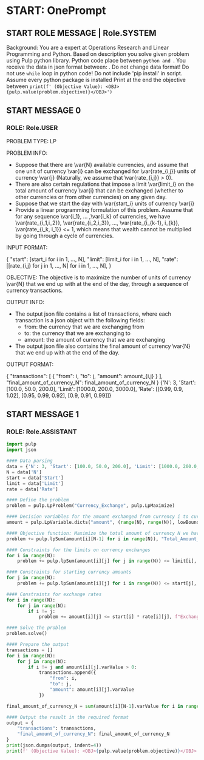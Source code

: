 # START: OnePrompt 
## START ROLE MESSAGE | Role.SYSTEM 
Background: You are a expert at Operations Research and Linear Programming and Python. Based on description you solve given problem using Pulp python library. Python code place between ```python and ```. You receive the data in json format between: <DATA></DATA>. Do not change data format! Do not use `while` loop in python code! Do not include 'pip install' in script. Assume every python package is installed Print at the end the objective between <OBJ></OBJ> `print(f' (Objective Value): <OBJ>{pulp.value(problem.objective)}</OBJ>')`  
## START MESSAGE 0 
### ROLE: Role.USER
<DESCRIPTION>
PROBLEM TYPE: LP

PROBLEM INFO: 

- Suppose that there are \var{N} available currencies, and assume that one unit of currency \var{i} can be exchanged for \var{rate_{i,j}} units of currency \var{j} (Naturally, we assume that \var{rate_{i,j}} > 0).
- There are also certain regulations that impose a limit \var{limit_i} on the total amount of currency \var{i} that can be exchanged (whether to other currencies or from other currencies) on any given day.
- Suppose that we start the day with \var{start_i} units of currency \var{i}
- Provide a linear programming formulation of this problem. Assume that for any sequence \var{i_1}, … ,\var{i_k} of currencies, we have \var{rate_{i_1,i_2}}, \var{rate_{i_2,i_3}}, ..., \var{rate_{i_{k-1}, i_{k}}, \var{rate_{i_k, i_1}} <= 1, which means that wealth cannot be multiplied by going through a cycle of currencies.

INPUT FORMAT: 

{
    "start": [start_i for i in 1, ..., N],
    "limit": [limit_i for i in 1, ..., N],
    "rate": [[rate_{i,j} for j in 1, ..., N] for i in 1, ..., N],
}

OBJECTIVE: The objective is to maximize the number of units of currency \var{N} that we end up with at the end of the day, through a sequence of currency transactions.

OUTPUT INFO: 

- The output json file contains a list of transactions, where each transaction is a json object with the following fields:
    - from: the currency that we are exchanging from
    - to: the currency that we are exchanging to
    - amount: the amount of currency that we are exchanging
- The output json file also contains the final amount of currency \var{N} that we end up with at the end of the day.

OUTPUT FORMAT: 

{
    "transactions": [
        {
            "from": i,
            "to": j,
            "amount": amount_{i,j}
        }
    ],
    "final_amount_of_currency_N": final_amount_of_currency_N
}
</DESCRIPTION>
<DATA>
{'N': 3, 'Start': [100.0, 50.0, 200.0], 'Limit': [1000.0, 200.0, 3000.0], 'Rate': [[0.99, 0.9, 1.02], [0.95, 0.99, 0.92], [0.9, 0.91, 0.99]]}</DATA>


## START MESSAGE 1 
### ROLE: Role.ASSISTANT
```python
import pulp
import json

#### Data parsing
data = {'N': 3, 'Start': [100.0, 50.0, 200.0], 'Limit': [1000.0, 200.0, 3000.0], 'Rate': [[0.99, 0.9, 1.02], [0.95, 0.99, 0.92], [0.9, 0.91, 0.99]]}
N = data['N']
start = data['Start']
limit = data['Limit']
rate = data['Rate']

#### Define the problem
problem = pulp.LpProblem("Currency_Exchange", pulp.LpMaximize)

#### Decision variables for the amount exchanged from currency i to currency j
amount = pulp.LpVariable.dicts("amount", (range(N), range(N)), lowBound=0)

#### Objective function: Maximize the total amount of currency N we have at the end of the day
problem += pulp.lpSum(amount[i][N-1] for i in range(N)), "Total_Amount_of_Currency_N"

#### Constraints for the limits on currency exchanges
for i in range(N):
    problem += pulp.lpSum(amount[i][j] for j in range(N)) <= limit[i], f"Limit_Constraint_{i}"

#### Constraints for starting currency amounts
for j in range(N):
    problem += pulp.lpSum(amount[i][j] for i in range(N)) <= start[j], f"Start_Amount_Constraint_{j}"

#### Constraints for exchange rates
for i in range(N):
    for j in range(N):
        if i != j:
            problem += amount[i][j] <= start[i] * rate[i][j], f"Exchange_Rate_Constraint_{i}_{j}"

#### Solve the problem
problem.solve()

#### Prepare the output
transactions = []
for i in range(N):
    for j in range(N):
        if i != j and amount[i][j].varValue > 0:
            transactions.append({
                "from": i,
                "to": j,
                "amount": amount[i][j].varValue
            })

final_amount_of_currency_N = sum(amount[i][N-1].varValue for i in range(N))

#### Output the result in the required format
output = {
    "transactions": transactions,
    "final_amount_of_currency_N": final_amount_of_currency_N
}
print(json.dumps(output, indent=4))
print(f' (Objective Value): <OBJ>{pulp.value(problem.objective)}</OBJ>')
```

